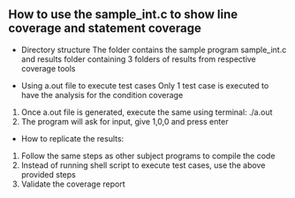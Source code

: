 ## How to use the sample_int.c to show line coverage and statement coverage

* Directory structure
The folder contains the sample program sample_int.c and results folder containing 3 folders of results from respective coverage tools

* Using a.out file to execute test cases
Only 1 test case is executed to have the analysis for the condition coverage
1. Once a.out file is generated, execute the same using terminal: ./a.out
2. The program will ask for input, give 1,0,0 and press enter

* How to replicate the results:
1. Follow the same steps as other subject programs to compile the code
2. Instead of running shell script to execute test cases, use the above provided steps
3. Validate the coverage report